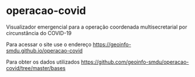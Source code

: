 # operacao-covid
Visualizador emergencial para a operação coordenada multisecretarial por circunstância do COVID-19

Para acessar o site use o endereço https://geoinfo-smdu.github.io/operacao-covid

Para obter os dados utilizados https://github.com/geoinfo-smdu/operacao-covid/tree/master/bases
